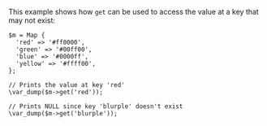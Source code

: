 This example shows how `get` can be used to access the value at a key that may not exist:

```basic-usage.php
$m = Map {
  'red' => '#ff0000',
  'green' => '#00ff00',
  'blue' => '#0000ff',
  'yellow' => '#ffff00',
};

// Prints the value at key 'red'
\var_dump($m->get('red'));

// Prints NULL since key 'blurple' doesn't exist
\var_dump($m->get('blurple'));
```
